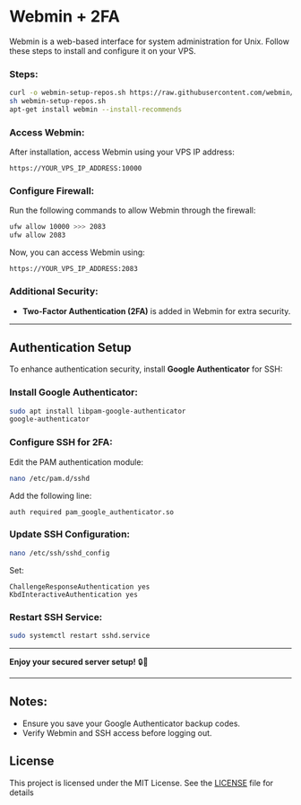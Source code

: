 # Webmin + 2FA
Webmin is a web-based interface for system administration for Unix. Follow these steps to install and configure it on your VPS.

### Steps:
```sh
curl -o webmin-setup-repos.sh https://raw.githubusercontent.com/webmin/webmin/master/webmin-setup-repos.sh
sh webmin-setup-repos.sh
apt-get install webmin --install-recommends
```

### Access Webmin:
After installation, access Webmin using your VPS IP address:
```
https://YOUR_VPS_IP_ADDRESS:10000
```

### Configure Firewall:
Run the following commands to allow Webmin through the firewall:
```sh
ufw allow 10000 >>> 2083
ufw allow 2083
```
Now, you can access Webmin using:
```
https://YOUR_VPS_IP_ADDRESS:2083
```

### Additional Security:
- **Two-Factor Authentication (2FA)** is added in Webmin for extra security.

---

## Authentication Setup
To enhance authentication security, install **Google Authenticator** for SSH:

### Install Google Authenticator:
```sh
sudo apt install libpam-google-authenticator
google-authenticator
```

### Configure SSH for 2FA:
Edit the PAM authentication module:
```sh
nano /etc/pam.d/sshd
```
Add the following line:
```
auth required pam_google_authenticator.so
```

### Update SSH Configuration:
```sh
nano /etc/ssh/sshd_config
```
Set:
```
ChallengeResponseAuthentication yes
KbdInteractiveAuthentication yes
```

### Restart SSH Service:
```sh
sudo systemctl restart sshd.service
```

---
**Enjoy your secured server setup!** 🔒🚀


---

## Notes:
- Ensure you save your Google Authenticator backup codes.
- Verify Webmin and SSH access before logging out.



## License

This project is licensed under the MIT License. See the [LICENSE](LICENSE) file for details

